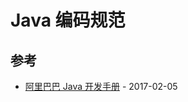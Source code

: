# Java 编码规范

## 参考

- [阿里巴巴 Java 开发手册](http://deadlion.cn/2017/02/05/Alibaba-Java-Code-Style.html) - 2017-02-05